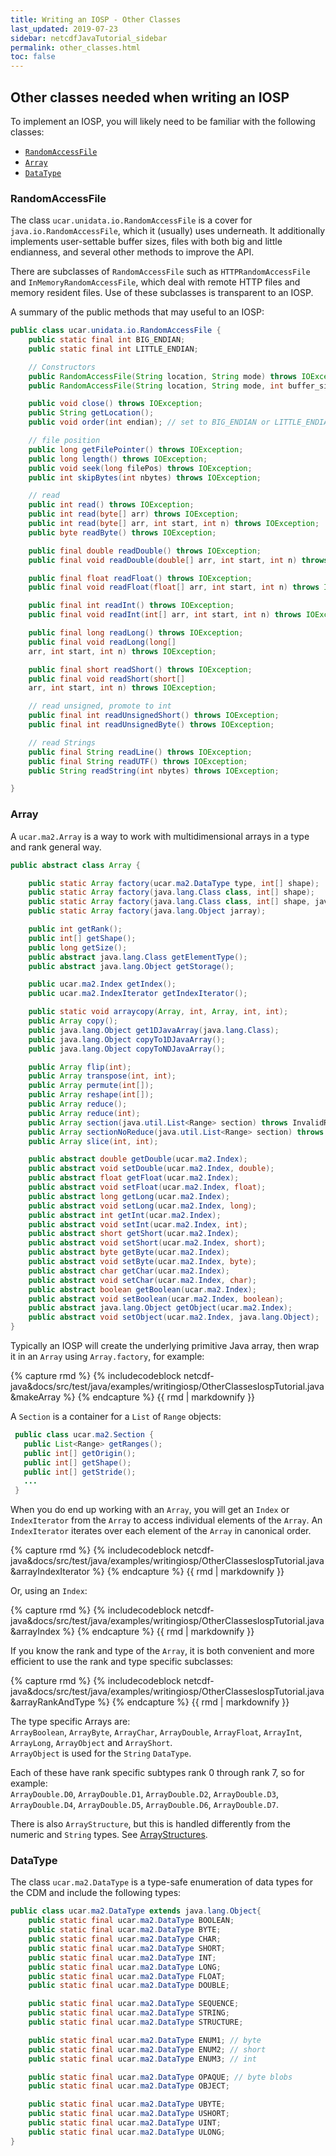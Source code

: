 ```yaml
---
title: Writing an IOSP - Other Classes
last_updated: 2019-07-23
sidebar: netcdfJavaTutorial_sidebar
permalink: other_classes.html
toc: false
---
```


## Other classes needed when writing an IOSP
To implement an IOSP, you will likely need to be familiar with the following classes:
* [`RandomAccessFile`](#randomaccessfile)
* [`Array`](#array)
* [`DataType`](#datatype)

### RandomAccessFile

The class `ucar.unidata.io.RandomAccessFile` is a cover for `java.io.RandomAccessFile`, which it (usually) uses underneath. 
It additionally implements user-settable buffer sizes, files with both big and little endianness, and several other methods to improve the API.

There are subclasses of `RandomAccessFile` such as `HTTPRandomAccessFile` and `InMemoryRandomAccessFile`, which deal with remote HTTP files 
and memory resident files. Use of these subclasses is transparent to an IOSP.

A summary of the public methods that may useful to an IOSP:

~~~java
public class ucar.unidata.io.RandomAccessFile {
    public static final int BIG_ENDIAN;
    public static final int LITTLE_ENDIAN;

    // Constructors
    public RandomAccessFile(String location, String mode) throws IOException;
    public RandomAccessFile(String location, String mode, int buffer_size) throws IOException;

    public void close() throws IOException;
    public String getLocation();
    public void order(int endian); // set to BIG_ENDIAN or LITTLE_ENDIAN

    // file position
    public long getFilePointer() throws IOException;
    public long length() throws IOException;
    public void seek(long filePos) throws IOException;
    public int skipBytes(int nbytes) throws IOException;

    // read
    public int read() throws IOException;
    public int read(byte[] arr) throws IOException;
    public int read(byte[] arr, int start, int n) throws IOException;
    public byte readByte() throws IOException;

    public final double readDouble() throws IOException;
    public final void readDouble(double[] arr, int start, int n) throws IOException;

    public final float readFloat() throws IOException;
    public final void readFloat(float[] arr, int start, int n) throws IOException;

    public final int readInt() throws IOException;
    public final void readInt(int[] arr, int start, int n) throws IOException;

    public final long readLong() throws IOException;
    public final void readLong(long[]
    arr, int start, int n) throws IOException;

    public final short readShort() throws IOException;
    public final void readShort(short[]
    arr, int start, int n) throws IOException;

    // read unsigned, promote to int
    public final int readUnsignedShort() throws IOException;
    public final int readUnsignedByte() throws IOException;

    // read Strings
    public final String readLine() throws IOException;
    public final String readUTF() throws IOException;
    public String readString(int nbytes) throws IOException;

}
~~~

### Array
A `ucar.ma2.Array` is a way to work with multidimensional arrays in a type and rank general way.

~~~java
public abstract class Array {

    public static Array factory(ucar.ma2.DataType type, int[] shape);
    public static Array factory(java.lang.Class class, int[] shape);
    public static Array factory(java.lang.Class class, int[] shape, java.lang.Object jarray);
    public static Array factory(java.lang.Object jarray);

    public int getRank();
    public int[] getShape();
    public long getSize();
    public abstract java.lang.Class getElementType();
    public abstract java.lang.Object getStorage();

    public ucar.ma2.Index getIndex();
    public ucar.ma2.IndexIterator getIndexIterator();

    public static void arraycopy(Array, int, Array, int, int);
    public Array copy();
    public java.lang.Object get1DJavaArray(java.lang.Class);
    public java.lang.Object copyTo1DJavaArray();
    public java.lang.Object copyToNDJavaArray();

    public Array flip(int);
    public Array transpose(int, int);
    public Array permute(int[]);
    public Array reshape(int[]);
    public Array reduce();
    public Array reduce(int);
    public Array section(java.util.List<Range> section) throws InvalidRangeException;
    public Array sectionNoReduce(java.util.List<Range> section) throws InvalidRangeException;
    public Array slice(int, int);

    public abstract double getDouble(ucar.ma2.Index);
    public abstract void setDouble(ucar.ma2.Index, double);
    public abstract float getFloat(ucar.ma2.Index);
    public abstract void setFloat(ucar.ma2.Index, float);
    public abstract long getLong(ucar.ma2.Index);
    public abstract void setLong(ucar.ma2.Index, long);
    public abstract int getInt(ucar.ma2.Index);
    public abstract void setInt(ucar.ma2.Index, int);
    public abstract short getShort(ucar.ma2.Index);
    public abstract void setShort(ucar.ma2.Index, short);
    public abstract byte getByte(ucar.ma2.Index);
    public abstract void setByte(ucar.ma2.Index, byte);
    public abstract char getChar(ucar.ma2.Index);
    public abstract void setChar(ucar.ma2.Index, char);
    public abstract boolean getBoolean(ucar.ma2.Index);
    public abstract void setBoolean(ucar.ma2.Index, boolean);
    public abstract java.lang.Object getObject(ucar.ma2.Index);
    public abstract void setObject(ucar.ma2.Index, java.lang.Object);
}
~~~
Typically an IOSP will create the underlying primitive Java array, then wrap it in an `Array` using `Array.factory`, for example:

{% capture rmd %}
{% includecodeblock netcdf-java&docs/src/test/java/examples/writingiosp/OtherClassesIospTutorial.java&makeArray %}
{% endcapture %}
{{ rmd | markdownify }}

A `Section` is a container for a `List` of `Range` objects:

~~~java
 public class ucar.ma2.Section {
   public List<Range> getRanges();
   public int[] getOrigin();
   public int[] getShape();
   public int[] getStride();
   ...
 }
~~~

When you do end up working with an `Array`, you will get an `Index` or `IndexIterator` from the `Array` to access individual elements of 
the `Array`. An `IndexIterator` iterates over each element of the `Array` in canonical order.

{% capture rmd %}
{% includecodeblock netcdf-java&docs/src/test/java/examples/writingiosp/OtherClassesIospTutorial.java&arrayIndexIterator %}
{% endcapture %}
{{ rmd | markdownify }}

Or, using an `Index`:

{% capture rmd %}
{% includecodeblock netcdf-java&docs/src/test/java/examples/writingiosp/OtherClassesIospTutorial.java&arrayIndex %}
{% endcapture %}
{{ rmd | markdownify }}

If you know the rank and type of the `Array`, it is both convenient and more efficient to use the rank and type specific subclasses:

{% capture rmd %}
{% includecodeblock netcdf-java&docs/src/test/java/examples/writingiosp/OtherClassesIospTutorial.java&arrayRankAndType %}
{% endcapture %}
{{ rmd | markdownify }}

The type specific Arrays are:  
`ArrayBoolean`, `ArrayByte`, `ArrayChar`, `ArrayDouble`, `ArrayFloat`, `ArrayInt`, `ArrayLong`, `ArrayObject` and `ArrayShort`.  
`ArrayObject` is used for the `String` `DataType`.

Each of these have rank specific subtypes rank 0 through rank 7, so for example:  
`ArrayDouble.D0`, `ArrayDouble.D1`, `ArrayDouble.D2`, `ArrayDouble.D3`, `ArrayDouble.D4`, `ArrayDouble.D5`, `ArrayDouble.D6`, `ArrayDouble.D7`.

There is also `ArrayStructure`, but this is handled differently from the numeric and `String` types. 
See [ArrayStructures](arraystructures_ref.html).

### DataType

The class `ucar.ma2.DataType` is a type-safe enumeration of data types for the CDM and include the following types:

~~~java
public class ucar.ma2.DataType extends java.lang.Object{
    public static final ucar.ma2.DataType BOOLEAN;
    public static final ucar.ma2.DataType BYTE;
    public static final ucar.ma2.DataType CHAR;
    public static final ucar.ma2.DataType SHORT;
    public static final ucar.ma2.DataType INT;
    public static final ucar.ma2.DataType LONG;
    public static final ucar.ma2.DataType FLOAT;
    public static final ucar.ma2.DataType DOUBLE;

    public static final ucar.ma2.DataType SEQUENCE;
    public static final ucar.ma2.DataType STRING;
    public static final ucar.ma2.DataType STRUCTURE;

    public static final ucar.ma2.DataType ENUM1; // byte
    public static final ucar.ma2.DataType ENUM2; // short
    public static final ucar.ma2.DataType ENUM3; // int

    public static final ucar.ma2.DataType OPAQUE; // byte blobs
    public static final ucar.ma2.DataType OBJECT;

    public static final ucar.ma2.DataType UBYTE;
    public static final ucar.ma2.DataType USHORT;
    public static final ucar.ma2.DataType UINT;
    public static final ucar.ma2.DataType ULONG;
}
~~~